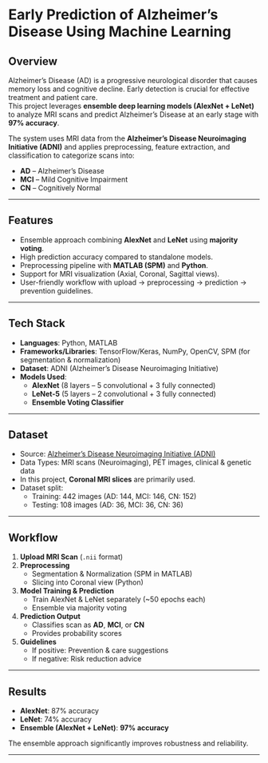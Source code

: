 # Early Prediction of Alzheimer’s Disease Using Machine Learning  

## Overview  
Alzheimer’s Disease (AD) is a progressive neurological disorder that causes memory loss and cognitive decline. Early detection is crucial for effective treatment and patient care.  
This project leverages **ensemble deep learning models (AlexNet + LeNet)** to analyze MRI scans and predict Alzheimer’s Disease at an early stage with **97% accuracy**.  

The system uses MRI data from the **Alzheimer’s Disease Neuroimaging Initiative (ADNI)** and applies preprocessing, feature extraction, and classification to categorize scans into:  
- **AD** – Alzheimer’s Disease  
- **MCI** – Mild Cognitive Impairment  
- **CN** – Cognitively Normal  

---

## Features  
- Ensemble approach combining **AlexNet** and **LeNet** using **majority voting**.  
- High prediction accuracy compared to standalone models.  
- Preprocessing pipeline with **MATLAB (SPM)** and **Python**.  
- Support for MRI visualization (Axial, Coronal, Sagittal views).  
- User-friendly workflow with upload → preprocessing → prediction → prevention guidelines.  

---

## Tech Stack  
- **Languages**: Python, MATLAB  
- **Frameworks/Libraries**: TensorFlow/Keras, NumPy, OpenCV, SPM (for segmentation & normalization)  
- **Dataset**: ADNI (Alzheimer’s Disease Neuroimaging Initiative)  
- **Models Used**:  
  - **AlexNet** (8 layers – 5 convolutional + 3 fully connected)  
  - **LeNet-5** (5 layers – 2 convolutional + 3 fully connected)  
  - **Ensemble Voting Classifier**  

---

## Dataset  
- Source: [Alzheimer’s Disease Neuroimaging Initiative (ADNI)](http://adni.loni.usc.edu/)  
- Data Types: MRI scans (Neuroimaging), PET images, clinical & genetic data  
- In this project, **Coronal MRI slices** are primarily used.  
- Dataset split:  
  - Training: 442 images (AD: 144, MCI: 146, CN: 152)  
  - Testing: 108 images (AD: 36, MCI: 36, CN: 36)  

---

## Workflow  
1. **Upload MRI Scan** (`.nii` format)  
2. **Preprocessing**  
   - Segmentation & Normalization (SPM in MATLAB)  
   - Slicing into Coronal view (Python)  
3. **Model Training & Prediction**  
   - Train AlexNet & LeNet separately (~50 epochs each)  
   - Ensemble via majority voting  
4. **Prediction Output**  
   - Classifies scan as **AD**, **MCI**, or **CN**  
   - Provides probability scores  
5. **Guidelines**  
   - If positive: Prevention & care suggestions  
   - If negative: Risk reduction advice  

---

## Results  
- **AlexNet**: 87% accuracy  
- **LeNet**: 74% accuracy  
- **Ensemble (AlexNet + LeNet)**: **97% accuracy**  

The ensemble approach significantly improves robustness and reliability.  

---
